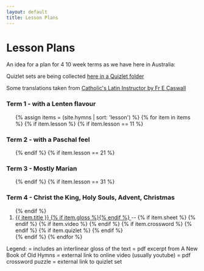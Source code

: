 ```yaml
---
layout: default
title: Lesson Plans
---
```


# Lesson Plans

An idea for a plan for 4 10 week terms as we have here in Australia:

Quizlet sets are being collected [here in a Quizlet folder](https://quizlet.com/Brandts/folders/new-book-old-hymns)

Some translations taken from [Catholic's Latin Instructor by Fr E Caswall](http://www.brandt.id.au/latin/)

### Term 1 - with a Lenten flavour

<ol>
{% assign items = (site.hymns | sort: 'lesson') %}
{% for item in items %}
{% if item.lesson %}
{% if item.lesson == 11 %}
</ol>

### Term 2 - with a Paschal feel

<ol>
{% endif %}
{% if item.lesson == 21 %}
</ol>

### Term 3 - Mostly Marian

<ol>
{% endif %}
{% if item.lesson == 31 %}
</ol>

### Term 4 - Christ the King, Holy Souls, Advent, Christmas

<ol>
{% endif %}

<li><a href="{{ site.url }}{{ site.baseurl }}{{ item.url }}">{{ item.title }} {% if item.gloss %}<i class="icon-flow-parallel"></i>{% endif %} </a> -- 
	  {% if item.sheet %}
 <a href="{{ site.baseurl }}/excerpts/{{ item.sheet }}"><i class="icon-doc-text"></i></a> 
	  {% endif %}
	  {% if item.video %}
 <a href="{{ item.video }}"><i class="icon-youtube-play"></i></a>
	  {% endif %}
	  {% if item.crossword %}
  <a href="{{ site.baseurl }}/crosswords/{{ item.crossword }}"><i class="icon-puzzle-o"></i></a>
	  {% endif %}
	  {% if item.quizlet %}
  <a href="{{ item.quizlet }}"><i class="icon-lightbulb"></i></a>
	  {% endif %}
</li>
{% endif %}
{% endfor %}
</ol>


Legend: 
<i class="icon-flow-parallel"></i> = includes an interlinear gloss of the text
<i class="icon-doc-text"></i> = pdf excerpt from A New Book of Old Hymns
<i class="icon-youtube-play"></i> = external link to online video (usually youtube)
<i class="icon-puzzle-o"></i> = pdf crossword puzzle
<i class="icon-lightbulb"></i> = external link to quizlet set


